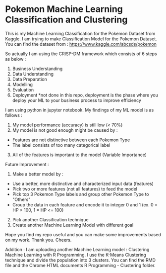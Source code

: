 # Pokemon Machine Learning Classification and Clustering
This is my Machine Learning Classification for the Pokemon Dataset from Kaggle. I am trying to make Classification Model for the Pokemon Dataset. You can find the dataset from :
https://www.kaggle.com/abcsds/pokemon

So actually I am using the CRISP-DM framework which consists of 6 steps as below :
1. Business Understanding
2. Data Understanding
3. Data Preparation
4. Modelling
5. Evaluation
6. Deployment *not done in this repo, deployment is the phase where you deploy your ML to your business process to improve efficiency

I am using python in jupyter notebook. My findings of my ML model is as follows :
1. My model performance (accuracy) is still low (< 70%)
2. My model is not good enough might be caused by :
- Features are not distinctive between each Pokemon Type
- The label consists of too many categorical label
3. All of the features is important to the model (Variable Importance)

Future Improvement :
1. Make a better model by :
- Use a better, more distinctive and characterized input data (features)
- Pick two or more features (not all features) to feed the model
- Pick top 3 Pokemon Type labels and group other Pokemon Type to "Others"
- Group the data in each feature and encode it to integer 0 and 1 (ex. 0 = HP > 100, 1 = HP <= 100)
2. Pick another Classification technique
3. Create another Machine Learning Model with different goal


Hope you find my repo useful and you can make some improvements based on my work. Thank you. Cheers.


Addition : I am uploading another Machine Learning model : Clustering Machine Learning with R Programming. I use the K-Means Clustering technique and divide the population into 3 clusters. You can find the RMD file and the Chrome HTML documents R Programming - Clustering folder.